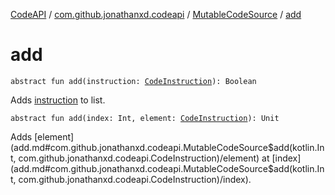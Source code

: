 [CodeAPI](../../index.md) / [com.github.jonathanxd.codeapi](../index.md) / [MutableCodeSource](index.md) / [add](.)

# add

`abstract fun add(instruction: `[`CodeInstruction`](../-code-instruction.md)`): Boolean`

Adds [instruction](add.md#com.github.jonathanxd.codeapi.MutableCodeSource$add(com.github.jonathanxd.codeapi.CodeInstruction)/instruction) to list.

`abstract fun add(index: Int, element: `[`CodeInstruction`](../-code-instruction.md)`): Unit`

Adds [element](add.md#com.github.jonathanxd.codeapi.MutableCodeSource$add(kotlin.Int, com.github.jonathanxd.codeapi.CodeInstruction)/element) at [index](add.md#com.github.jonathanxd.codeapi.MutableCodeSource$add(kotlin.Int, com.github.jonathanxd.codeapi.CodeInstruction)/index).

